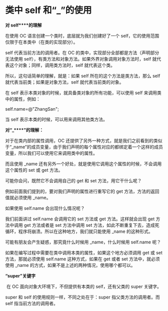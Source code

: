 # 类中 self 和“_”的使用

**对 self****的理解**

在使用 OC 语言创建一个类时，底层就为我们创建好了一个 self，它的使用范围仅限于在本类中（在类的实现部分）。

self 代表当前方法的调用者。在 OC 的类中，实现部分全部都是方法（声明部分无法使用 self），有类方法和对象方法。如果外界对象调用对象方法时，self 就代表这个对象；同样，调用类方法时，self 就代表这个类。

所以，这句话简单的理解，就是：如果 self 所在的这个方法是类方法，那么 self 就代表当前类；如果是对象方法，self 就代表当前类的对象。

在 self 表示本类对象的时候，就具备类对象的所有功能，可以使用 self 来调用类中的属性，例如：

self.name=@"ZhangSan";

当 self 表示本类的时候，可以用来调用其他类方法。

**对“­_****”的理解：**

对于在类内部的属性调用，OC 还提供了另外一种方式，就是我们之前看到的类似于“_name”的成员变量，由于我们声明的每个属性对应的都绑定着一个这样的成员变量，所以我们可以使用它来调用类中的属性。

而且使用 _name 还有另外一个好处，就是使用它调用这个属性的时候，不会调用这个属性的 set 或 get 方法。

可能你会问，既然它不会调用自己的 get 和 set 方法，用它干什么呢？

例如前面我们提到的，要对我们声明的属性进行重写它的 get 方法，方法的返回值就必须使用 _name。

如果使用 self.name 会出现什么情况呢？

我们前面讲过 self.name 会调用它的 set 方法或 get 方法。这样就会出现 get 方法中调用 get 方法或者是 set 方法中调用 set 方法，如此不断重复下去，造成死循环，程序将崩溃。所以在这种地方，我们就只能使用 _name 的这种形式。

可能有朋友会产生疑惑，那究竟什么时候用 _name，什么时候用 self.name 呢？

如果在编写过程中需要在类中调用本类的属性，如果这个地方必须调用 get 或 set 方法，那就必须使用 self.name 这种方式，如果在 get 或者 set 方法中，就必须使用 _name 的方式，如果不是上述的两种情况，使用哪个都可以。

**“super”关键字**

 在 OC 面向对象大环境下，不但提供有本类的 self，还有父类的 super 关键字。

super 和 self 的使用规则一样，不同之处在于：super 指父类方法的调用者。而 self 指当前方法的调用者。